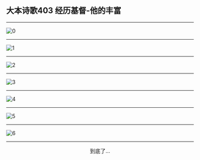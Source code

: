 
## 大本诗歌403 经历基督-他的丰富
        
<div id="aplayer0"></div>

---

<img alt="0" data-original="/data/d0403/0.png">

---

<img alt="1" data-original="/data/d0403/1.png">

---

<img alt="2" data-original="/data/d0403/2.png">

---

<img alt="3" data-original="/data/d0403/3.png">

---

<img alt="4" data-original="/data/d0403/4.png">

---

<img alt="5" data-original="/data/d0403/5.png">

---

<img alt="6" data-original="/data/d0403/6.png">

---

<p style="text-align: center">到底了...</p>

<script src="/js/dist-view.js"></script>

<script>
MAIN.id = 'd0403';
        
const ap0 = new APlayer({
    container: document.getElementById('aplayer0'),
    volume: 1,
    loop: 'none',
    preload: 'none',
    audio: [{
        name: '大本诗歌403.mp3',
        artist: '大本诗歌',
        url: 'https://res.wx.qq.com/voice/getvoice?mediaid=MzI0NTk3MDM5M18yMjQ3NDkyNDY0',
        cover: '/favicon'
    }]
});
</script>
